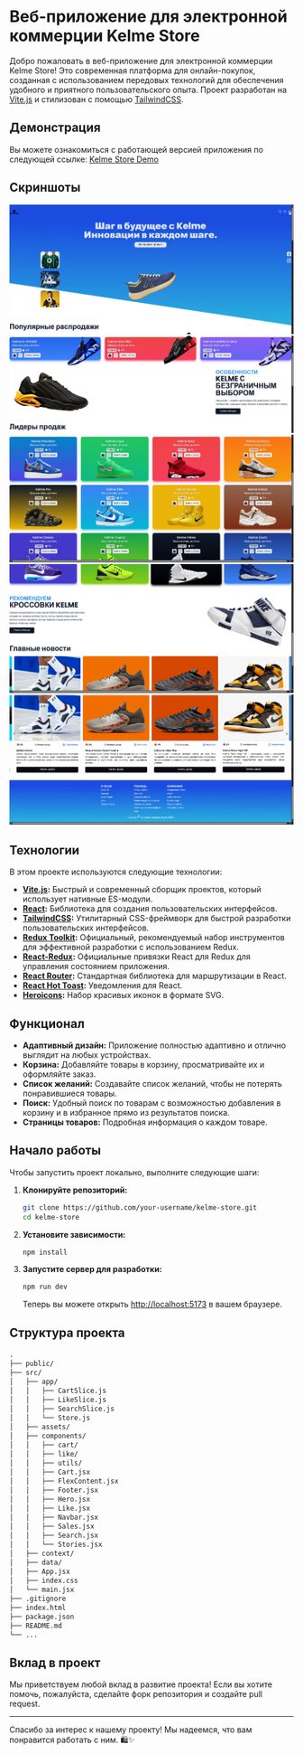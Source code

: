 # Веб-приложение для электронной коммерции Kelme Store

Добро пожаловать в веб-приложение для электронной коммерции Kelme Store! Это современная платформа для онлайн-покупок, созданная с использованием передовых технологий для обеспечения удобного и приятного пользовательского опыта. Проект разработан на [Vite.js](https://vitejs.dev/) и стилизован с помощью [TailwindCSS](https://tailwindcss.com/).

## Демонстрация

Вы можете ознакомиться с работающей версией приложения по следующей ссылке: [Kelme Store Demo](https://aditya-nike-store.netlify.app/)

## Скриншоты

![Снимок экрана главной страницы](image.png)
![Снимок экрана страницы товара](image1.png)
![Снимок экрана корзины](image2.png)
![Снимок экрана страницы "Нравится"](image3.png)
![Снимок экрана поиска](image4.png)

## Технологии

В этом проекте используются следующие технологии:

*   **[Vite.js](https://vitejs.dev/):** Быстрый и современный сборщик проектов, который использует нативные ES-модули.
*   **[React](https://reactjs.org/):** Библиотека для создания пользовательских интерфейсов.
*   **[TailwindCSS](https://tailwindcss.com/):** Утилитарный CSS-фреймворк для быстрой разработки пользовательских интерфейсов.
*   **[Redux Toolkit](https://redux-toolkit.js.org/):** Официальный, рекомендуемый набор инструментов для эффективной разработки с использованием Redux.
*   **[React-Redux](https://react-redux.js.org/):** Официальные привязки React для Redux для управления состоянием приложения.
*   **[React Router](https://reactrouter.com/):** Стандартная библиотека для маршрутизации в React.
*   **[React Hot Toast](https://react-hot-toast.com/):** Уведомления для React.
*   **[Heroicons](https://heroicons.com/):** Набор красивых иконок в формате SVG.

## Функционал

*   **Адаптивный дизайн:** Приложение полностью адаптивно и отлично выглядит на любых устройствах.
*   **Корзина:** Добавляйте товары в корзину, просматривайте их и оформляйте заказ.
*   **Список желаний:** Создавайте список желаний, чтобы не потерять понравившиеся товары.
*   **Поиск:** Удобный поиск по товарам с возможностью добавления в корзину и в избранное прямо из результатов поиска.
*   **Страницы товаров:** Подробная информация о каждом товаре.

## Начало работы

Чтобы запустить проект локально, выполните следующие шаги:

1.  **Клонируйте репозиторий:**

    ```bash
    git clone https://github.com/your-username/kelme-store.git
    cd kelme-store
    ```

2.  **Установите зависимости:**

    ```bash
    npm install
    ```

3.  **Запустите сервер для разработки:**

    ```bash
    npm run dev
    ```

    Теперь вы можете открыть [http://localhost:5173](http://localhost:5173) в вашем браузере.

## Структура проекта

```
.
├── public/
├── src/
│   ├── app/
│   │   ├── CartSlice.js
│   │   ├── LikeSlice.js
│   │   ├── SearchSlice.js
│   │   └── Store.js
│   ├── assets/
│   ├── components/
│   │   ├── cart/
│   │   ├── like/
│   │   ├── utils/
│   │   ├── Cart.jsx
│   │   ├── FlexContent.jsx
│   │   ├── Footer.jsx
│   │   ├── Hero.jsx
│   │   ├── Like.jsx
│   │   ├── Navbar.jsx
│   │   ├── Sales.jsx
│   │   ├── Search.jsx
│   │   └── Stories.jsx
│   ├── context/
│   ├── data/
│   ├── App.jsx
│   ├── index.css
│   └── main.jsx
├── .gitignore
├── index.html
├── package.json
├── README.md
└── ...
```

## Вклад в проект

Мы приветствуем любой вклад в развитие проекта! Если вы хотите помочь, пожалуйста, сделайте форк репозитория и создайте pull request.

---

Спасибо за интерес к нашему проекту! Мы надеемся, что вам понравится работать с ним. 🛍️✨